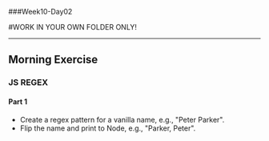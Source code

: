 ###Week10-Day02

#WORK IN YOUR OWN FOLDER ONLY!

---

## Morning Exercise


### JS REGEX


#### Part 1

- Create a regex pattern for a vanilla name, e.g., "Peter Parker". 
- Flip the name and print to Node, e.g., "Parker, Peter".



